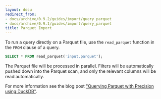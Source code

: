 ```yaml
---
layout: docu
redirect_from:
- docs/archive/0.9.2/guides/import/query_parquet
- docs/archive/0.9.1/guides/import/query_parquet
title: Parquet Import
---
```


To run a query directly on a Parquet file, use the `read_parquet` function in the `FROM` clause of a query. 

```sql
SELECT * FROM read_parquet('input.parquet');
```

The Parquet file will be processed in parallel. Filters will be automatically pushed down into the Parquet scan, and only the relevant columns will be read automatically.

For more information see the blog post ["Querying Parquet with Precision using DuckDB"](/2021/06/25/querying-parquet.html).